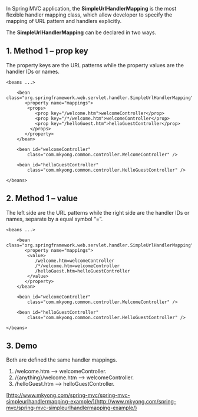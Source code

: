 In Spring MVC application, the **SimpleUrlHandlerMapping** is the most flexible handler mapping class, which allow developer to specify the mapping of URL pattern and handlers explicitly.

The **SimpleUrlHandlerMapping** can be declared in two ways.

## 1\. Method 1 – prop key

The property keys are the URL patterns while the property values are the handler IDs or names.

    <beans ...>

    	<bean class="org.springframework.web.servlet.handler.SimpleUrlHandlerMapping">
    	   <property name="mappings">
    		<props>
    		   <prop key="/welcome.htm">welcomeController</prop>
    		   <prop key="/*/welcome.htm">welcomeController</prop>
    		   <prop key="/helloGuest.htm">helloGuestController</prop>
    		 </props>
    	   </property>
    	</bean>

    	<bean id="welcomeController"
    		class="com.mkyong.common.controller.WelcomeController" />

    	<bean id="helloGuestController"
    		class="com.mkyong.common.controller.HelloGuestController" />

    </beans>

## 2\. Method 1 – value

The left side are the URL patterns while the right side are the handler IDs or names, separate by a equal symbol “=”.

    <beans ...>

    	<bean class="org.springframework.web.servlet.handler.SimpleUrlHandlerMapping">
    	   <property name="mappings">
    		<value>
    		   /welcome.htm=welcomeController
    		   /*/welcome.htm=welcomeController
    		   /helloGuest.htm=helloGuestController
    		</value>
    	   </property>
    	</bean>

    	<bean id="welcomeController"
    		class="com.mkyong.common.controller.WelcomeController" />

    	<bean id="helloGuestController"
    		class="com.mkyong.common.controller.HelloGuestController" />

    </beans>

## 3\. Demo

Both are defined the same handler mappings.

1.  /welcome.htm –> welcomeController.
2.  /{anything}/welcome.htm –> welcomeController.
3.  /helloGuest.htm –> helloGuestController.

[http://www.mkyong.com/spring-mvc/spring-mvc-simpleurlhandlermapping-example/](http://www.mkyong.com/spring-mvc/spring-mvc-simpleurlhandlermapping-example/)
